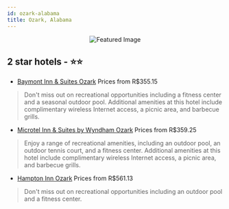 ```yaml
---
id: ozark-alabama
title: Ozark, Alabama
---
```


<center><img src="https://i.travelapi.com/hotels/1000000/60000/50800/50786/d9d2359d_z.jpg" alt="Featured Image" /></center>


##  2 star hotels - ⭐️⭐️

-    [Baymont Inn & Suites Ozark](https://us.hurb.com/br/hotels/ozark/baymont-inn-suites-ozark-JNP-JP149003?cmp=18055) Prices from R$355.15
   > Don't miss out on recreational opportunities including a fitness center and a seasonal outdoor pool. Additional amenities at this hotel include complimentary wireless Internet access, a picnic area, and barbecue grills.
-    [Microtel Inn & Suites by Wyndham Ozark](https://us.hurb.com/br/hotels/ozark/microtel-inn-suites-by-wyndham-ozark-JNP-JP843636?cmp=18055) Prices from R$359.25
   > Enjoy a range of recreational amenities, including an outdoor pool, an outdoor tennis court, and a fitness center. Additional amenities at this hotel include complimentary wireless Internet access, a picnic area, and barbecue grills.
-    [Hampton Inn Ozark](https://us.hurb.com/br/hotels/ozark/hampton-inn-ozark-JNP-JP979723?cmp=18055) Prices from R$561.13
   > Don't miss out on recreational opportunities including an outdoor pool and a fitness center.

